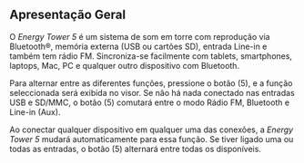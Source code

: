 ## Apresentação Geral 

O *Energy Tower 5* é um sistema de som em torre com reprodução via Bluetooth®, memória externa (USB ou cartões SD), entrada Line-in e também tem rádio FM. Sincroniza-se facilmente com tablets, smartphones, laptops, Mac, PC e qualquer outro dispositivo com Bluetooth. 

Para alternar entre as diferentes funções, pressione o botão (5), e a função seleccionada será exibida no visor. Se não há nada conectado nas entradas USB e SD/MMC, o botão (5) comutará entre o modo Rádio FM, Bluetooth 
e Line-in (Aux). 

Ao conectar qualquer dispositivo em qualquer uma das conexões, a *Energy Tower 5* mudará automaticamente para essa função. Se tiver ligado uma ou todas as entradas, o botão (5) alternará entre todas os disponíveis.
